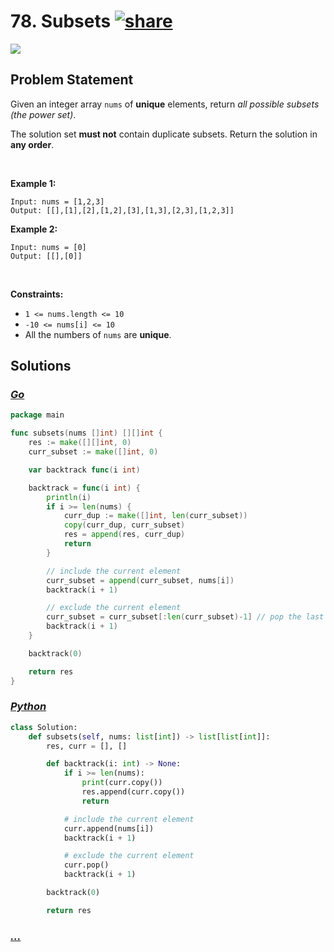 # 78. Subsets [![share]](https://leetcode.com/problems/subsets/)

![][medium]

## Problem Statement

<p>Given an integer array <code>nums</code> of <strong>unique</strong> elements, return <em>all possible</em> <span data-keyword="subset"><em>subsets</em></span> <em>(the power set)</em>.</p>
<p>The solution set <strong>must not</strong> contain duplicate subsets. Return the solution in <strong>any order</strong>.</p>
<p> </p>
<p><strong class="example">Example 1:</strong></p>

```
Input: nums = [1,2,3]
Output: [[],[1],[2],[1,2],[3],[1,3],[2,3],[1,2,3]]
```

<p><strong class="example">Example 2:</strong></p>

```
Input: nums = [0]
Output: [[],[0]]
```

<p> </p>
<p><strong>Constraints:</strong></p>
<ul>
<li><code>1 &lt;= nums.length &lt;= 10</code></li>
<li><code>-10 &lt;= nums[i] &lt;= 10</code></li>
<li>All the numbers of <code>nums</code> are <strong>unique</strong>.</li>
</ul>

## Solutions

### [_Go_](subsets.go)

```go [Go]
package main

func subsets(nums []int) [][]int {
	res := make([][]int, 0)
	curr_subset := make([]int, 0)

	var backtrack func(i int)

	backtrack = func(i int) {
		println(i)
		if i >= len(nums) {
			curr_dup := make([]int, len(curr_subset))
			copy(curr_dup, curr_subset)
			res = append(res, curr_dup)
			return
		}

		// include the current element
		curr_subset = append(curr_subset, nums[i])
		backtrack(i + 1)

		// exclude the current element
		curr_subset = curr_subset[:len(curr_subset)-1] // pop the last element
		backtrack(i + 1)
	}

	backtrack(0)

	return res
}

```

### [_Python_](subsets.py)

```py [Python]
class Solution:
    def subsets(self, nums: list[int]) -> list[list[int]]:
        res, curr = [], []

        def backtrack(i: int) -> None:
            if i >= len(nums):
                print(curr.copy())
                res.append(curr.copy())
                return

            # include the current element
            curr.append(nums[i])
            backtrack(i + 1)

            # exclude the current element
            curr.pop()
            backtrack(i + 1)

        backtrack(0)

        return res

```

### [_..._]()

```

```

<!----------------------------------{ link }--------------------------------->

[share]: https://graph.org/file/3ea5234dda646b71c574a.png
[easy]: https://img.shields.io/badge/Difficulty-Easy-bright.svg
[medium]: https://img.shields.io/badge/Difficulty-Medium-yellow.svg
[hard]: https://img.shields.io/badge/Difficulty-Hard-red.svg
